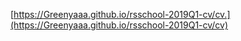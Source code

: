 [https://Greenyaaa.github.io/rsschool-2019Q1-cv/cv.](https://Greenyaaa.github.io/rsschool-2019Q1-cv/cv)
